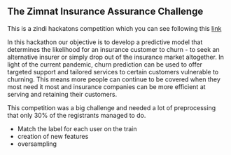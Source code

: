 ## The Zimnat Insurance Assurance Challenge
This is a zindi hackatons competition  which you can see following this <a href= 'https://zindi.africa/hackathons/the-zimnat-insurance-assurance-challenge'> link</a>
<p> In this hackathon our objective is to develop a predictive model that determines the likelihood for an insurance customer to churn - to seek an alternative insurer or simply drop out of the insurance market altogether. In light of the current pandemic, churn prediction can be used to offer targeted support and tailored services to certain customers vulnerable to churning. This means more people can continue to be covered when they most need it most and insurance companies can be more efficient at serving and retaining their customers. </p>

This competition was a big challenge and needed a lot of preprocessing that only 30% of the registrants managed to do.

- Match the label for each user on the train
- creation of new features
- oversampling
